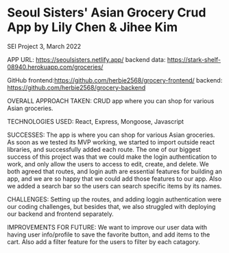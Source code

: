# Seoul Sisters' Asian Grocery Crud App by Lily Chen & Jihee Kim

SEI Project 3, March 2022 

APP URL: https://seoulsisters.netlify.app/ backend data: https://stark-shelf-08940.herokuapp.com/groceries/

GitHub frontend:https://github.com/herbie2568/grocery-frontend/ backend: https://github.com/herbie2568/grocery-backend

OVERALL APPROACH TAKEN: CRUD app where you can shop for various Asian groceries.

TECHNOLOGIES USED: React, Express, Mongoose, Javascript

SUCCESSES: The app is where you can shop for various Asian groceries. As soon as we tested its MVP working, we started to import outside react libraries, and successfully added each route. The one of our biggest success of this project was that we could make the login authentication to work, and only allow the users to access to edit, create, and delete. We both agreed that routes, and login auth are essential features for building an app, and we are so happy that we could add those features to our app. Also we added a search bar so the users can search specific items by its names. 

CHALLENGES: Setting up the routes, and adding loggin authentication were our coding challenges, but besides that, we also struggled with deploying our backend and frontend separately.

IMPROVEMENTS FOR FUTURE: We want to improve our user data with having user info/profile to save the favorite button, and add items to the cart. Also add a filter feature for the users to filter by each catagory.



